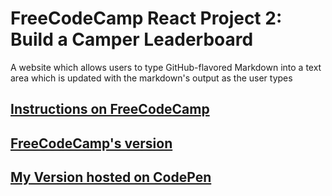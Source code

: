 # FreeCodeCamp React Project 2: Build a Camper Leaderboard

A website which allows users to type GitHub-flavored Markdown into a text area which is updated with the markdown's output as the user types

## [Instructions on FreeCodeCamp](https://www.freecodecamp.org/challenges/build-a-camper-leaderboard)

## [FreeCodeCamp's version](https://codepen.io/freeCodeCamp/full/JXrLLE)

## [My Version hosted on CodePen](https://codepen.io/leonard92/pen/eVjxgg)
